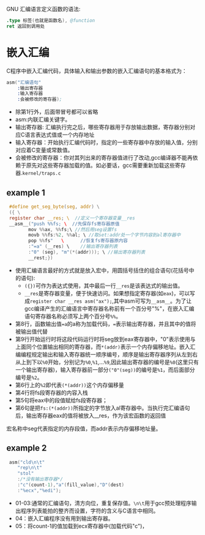 GNU 汇编语言定义函数的语法:

```S
.type 标签(也就是函数名), @function
ret 返回到调用处
```

# 嵌入汇编

C程序中嵌入汇编代码，具体输入和输出参数的嵌入汇编语句的基本格式为：

```S
asm("汇编语句"
	:输出寄存器
	:输入寄存器
	:会被修改的寄存器);
```

* 除第1行外，后面带冒号都可以省略
* asm:内联汇编关键字。
* 输出寄存器: 汇编执行完之后，哪些寄存器用于存放输出数据，寄存器分别对应C语言表达式值或一个内存地址
* 输入寄存器：开始执行汇编代码时，指定的一些寄存器中存放的输入值，分别对应着C变量或常数值。
* 会被修改的寄存器：你对其列出来的寄存器值进行了改动,gcc编译器不能再依赖于原先对这些寄存器加载的值。如必要话，gcc需要重新加载这些寄存器.`kernel/traps.c`

## example 1

```c
 #define get_seg_byte(seg, addr) \
 ({ \
 register char __res; \  //定义一个寄存器变量__res
 __asm__("push %%fs; \  //先保存fs寄存器原值
 		mov %%ax, %%fs;\ //然后用seg设置fs
 		movb %%fs:%2, %%al; \ //取set:addr处一个字节内容到al寄存器中
 		pop %%fs"   \      //恢复fs寄存器原内容
 		:"=a" (__res) \    //输出寄存器列表
 		:"0" (seg), "m"(*(addr))); \ //输出寄存器列表
 	    __rest;})
```

* 使用汇编语言最好的方式就是放入宏中，用圆括号括住的组合语句(花括号中的语句):
  * `({})`可作为表达式使用，其中最后一行`__res`是该表达式的输出值。
  * `__res`是寄存器变量，便于快速访问。如果想指定寄存器(如`eax`)，可以写成`register char __res asm("ax");`,其中asm可写为`__asm__`。为了让gcc编译产生的汇编语言中寄存器名称前有一个百分号"%"，在嵌入汇编语句寄存器名称必须写上两个百分号`%%`。
* 第8行，函数输出值`=a`的a称为加载代码，`=`表示输出寄存器，并且其中的值将被输出值代替
* 第9行开始运行时将这段代码运行时将seg放到eax寄存器中，"0"表示使用与上面同个位置输出相同的寄存器，而`*(addr)`表示一个内存偏移地址。嵌入汇编编程规定输出和输入寄存器统一顺序编号，顺序是输出寄存器序列从左到右从上到下以`%0`开始，分别记为`%0`,`%1`,...`%9`,因此输出寄存器的编号是`%0`(这里只有一个输出寄存器)，输入寄存器前一部分`("0"(seg))`的编号是`%1`，而后面部分编号是`%2`。
* 第6行上的`%2`即代表`(*(addr))`这个内存偏移量
* 第4行将fs段寄存器的内容入栈
* 第5句将eax中的段值赋给fs段寄存器；
* 第6句是把`fs:(*(addr))`所指定的字节放入al寄存器中。当执行完汇编语句后，输出寄存器eax的值将被放入__res，作为该宏函数的返回值


宏名称中seg代表指定的内存段值，而addr表示内存偏移地址量。

## example 2

```c
 asm("cld\n\t"
 	"rep\n\t"
 	"stol"
 	:/*没有输出寄存器*/
 	:"c"(count-1),"a"(fill_value),"D"(dest)
	:"%ecx","%edi");
```

* 01-03:通常的汇编语句，清方向位，重复保存值。`\n\t`用于gcc预处理程序输出程序列表能拍的整齐而设置，字符的含义与C语言中相同。
* 04：嵌入汇编程序没有用到输出寄存器。
* 05：将count-1的值加载到ecx寄存器中(加载代码"c")，
